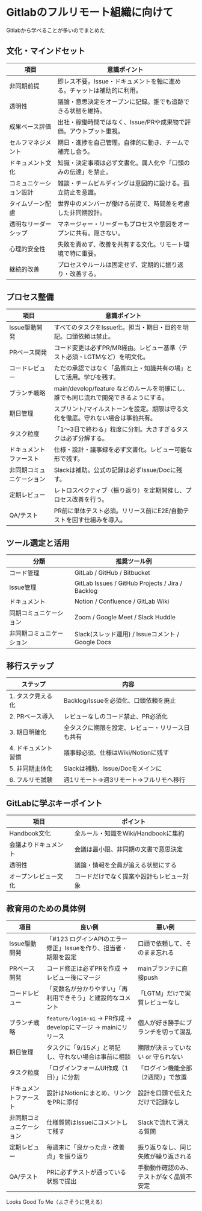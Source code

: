 # Gitlabのフルリモート組織に向けて

Gitlabから学べることが多いのでまとめた

## 文化・マインドセット

| 項目                   | 意識ポイント                                                          |
| ---------------------- | --------------------------------------------------------------------- |
| 非同期前提             | 即レス不要。Issue・ドキュメントを軸に進める。チャットは補助的に利用。 |
| 透明性                 | 議論・意思決定をオープンに記録。誰でも追跡できる状態を維持。          |
| 成果ベース評価         | 出社・稼働時間ではなく、Issue/PRや成果物で評価。アウトプット重視。    |
| セルフマネジメント     | 期日・進捗を自己管理。自律的に動き、チームで補完し合う。              |
| ドキュメント文化       | 知識・決定事項は必ず文書化。属人化や「口頭のみの伝達」を禁止。        |
| コミュニケーション設計 | 雑談・チームビルディングは意図的に設ける。孤立防止を意識。            |
| タイムゾーン配慮       | 世界中のメンバーが働ける前提で、時間差を考慮した非同期設計。          |
| 透明なリーダーシップ   | マネージャー・リーダーもプロセスや意図をオープンに共有。隠さない。    |
| 心理的安全性           | 失敗を責めず、改善を共有する文化。リモート環境で特に重要。            |
| 継続的改善             | プロセスやルールは固定せず、定期的に振り返り・改善する。              |

## プロセス整備

| 項目                     | 意識ポイント                                                                        |
| ------------------------ | ----------------------------------------------------------------------------------- |
| Issue駆動開発            | すべてのタスクをIssue化。担当・期日・目的を明記。口頭依頼は禁止。                   |
| PRベース開発             | コード変更は必ずPR/MR経由。レビュー基準（テスト必須・LGTMなど）を明文化。           |
| コードレビュー           | ただの承認ではなく「品質向上・知識共有の場」として活用。学びを残す。                |
| ブランチ戦略             | main/develop/feature などのルールを明確にし、誰でも同じ流れで開発できるようにする。 |
| 期日管理                 | スプリント/マイルストーンを設定。期限は守る文化を徹底。守れない場合は事前共有。     |
| タスク粒度               | 「1〜3日で終わる」粒度に分割。大きすぎるタスクは必ず分解する。                      |
| ドキュメントファースト   | 仕様・設計・議事録を必ず文書化。レビュー可能な形で残す。                            |
| 非同期コミュニケーション | Slackは補助。公式の記録は必ずIssue/Docに残す。                                      |
| 定期レビュー             | レトロスペクティブ（振り返り）を定期開催し、プロセス改善を行う。                    |
| QA/テスト                | PR前に単体テスト必須。リリース前にE2E/自動テストを回す仕組みを導入。                |

## ツール選定と活用

| 分類                     | 推奨ツール例                                      |
| ------------------------ | ------------------------------------------------- |
| コード管理               | GitLab / GitHub / Bitbucket                       |
| Issue管理                | GitLab Issues / GitHub Projects / Jira / Backlog  |
| ドキュメント             | Notion / Confluence / GitLab Wiki                 |
| 同期コミュニケーション   | Zoom / Google Meet / Slack Huddle                 |
| 非同期コミュニケーション | Slack(スレッド運用) / Issueコメント / Google Docs |

## 移行ステップ

| ステップ            | 内容                                             |
| ------------------- | ------------------------------------------------ |
| 1. タスク見える化   | Backlog/Issueを必須化、口頭依頼を廃止            |
| 2. PRベース導入     | レビューなしのコード禁止、PR必須化               |
| 3. 期日明確化       | 全タスクに期限を設定、レビュー・リリース日も共有 |
| 4. ドキュメント習慣 | 議事録必須、仕様はWiki/Notionに残す              |
| 5. 非同期主体化     | Slackは補助、Issue/Docをメインに                 |
| 6. フルリモ試験     | 週1リモート→週3リモート→フルリモへ移行           |

## GitLabに学ぶキーポイント

| 項目                 | ポイント                                 |
| -------------------- | ---------------------------------------- |
| Handbook文化         | 全ルール・知識をWiki/Handbookに集約      |
| 会議よりドキュメント | 会議は最小限、非同期の文書で意思決定     |
| 透明性               | 議論・情報を全員が追える状態にする       |
| オープンレビュー文化 | コードだけでなく提案や設計もレビュー対象 |

## 教育用のための具体例

| 項目                     | 良い例                                                          | 悪い例                                   |
| ------------------------ | --------------------------------------------------------------- | ---------------------------------------- |
| Issue駆動開発            | 「#123 ログインAPIのエラー修正」Issueを作り、担当者・期限を設定 | 口頭で依頼して、そのまま忘れる           |
| PRベース開発             | コード修正は必ずPRを作成 → レビュー後にマージ                   | mainブランチに直接push                   |
| コードレビュー           | 「変数名が分かりやすい」「再利用できそう」と建設的なコメント    | 「LGTM」だけで実質レビューなし           |
| ブランチ戦略             | `feature/login-ui` → PR作成 → developにマージ → mainにリリース  | 個人が好き勝手にブランチを切って混乱     |
| 期日管理                 | タスクに「9/15〆」と明記し、守れない場合は事前に相談            | 期限が決まっていない or 守られない       |
| タスク粒度               | 「ログインフォームUI作成（1日）」に分割                         | 「ログイン機能全部（2週間）」で放置      |
| ドキュメントファースト   | 設計はNotionにまとめ、リンクをPRに添付                          | 設計を口頭で伝えただけで記録なし         |
| 非同期コミュニケーション | 仕様質問はIssueにコメントして残す                               | Slackで流れて消える質問                  |
| 定期レビュー             | 毎週末に「良かった点・改善点」を振り返り                        | 振り返りなし、同じ失敗が繰り返される     |
| QA/テスト                | PRに必ずテストが通っている状態で提出                            | 手動動作確認のみ、テストがなく品質不安定 |

Looks Good To Me（よさそうに見える）
